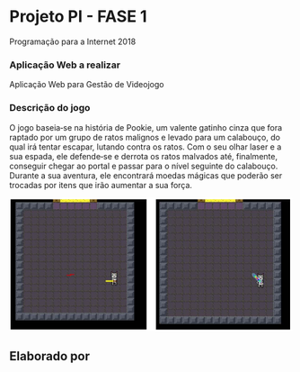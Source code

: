 # Projeto PI - FASE 1
Programação para a Internet 2018


### Aplicação Web a realizar
Aplicação Web para Gestão de Videojogo


### Descrição do jogo
O jogo baseia‐se na história de Pookie, um valente gatinho cinza que fora raptado por um grupo de
ratos malignos e levado para um calabouço, do qual irá tentar escapar, lutando contra os ratos. Com
o seu olhar laser e a sua espada, ele defende‐se e derrota os ratos malvados até, finalmente, conseguir 
chegar ao portal e passar para o nível seguinte do calabouço. Durante a sua aventura, ele encontrará moedas mágicas que poderão ser trocadas por itens que irão aumentar a sua força.

![](www/images/pookie.png)


## Elaborado por 
